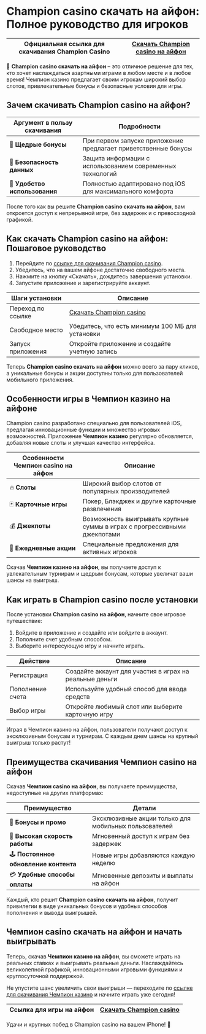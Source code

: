 # Champion casino скачать на айфон: Полное руководство для игроков

| Официальная ссылка для скачивания Champion Casino | [Скачать Champion casino на айфон](https://champcasino.ink/pobeda/doa-hats?p80412p305331p112c) |
|---------------------------------------------------|--------------------------------------------------------------------------------------------------|

🎲 **Champion casino скачать на айфон** – это отличное решение для тех, кто хочет наслаждаться азартными играми в любом месте и в любое время! Чемпион казино предлагает своим игрокам широкий выбор слотов, привлекательные бонусы и безопасные условия для игры.

## Зачем скачивать Champion casino на айфон?

| Аргумент в пользу скачивания | Подробности |
|-----------------------------|-------------|
| 🎁 **Щедрые бонусы** | При первом запуске приложение предлагает приветственные бонусы |
| 🔐 **Безопасность данных** | Защита информации с использованием современных технологий |
| 📱 **Удобство использования** | Полностью адаптировано под iOS для максимального комфорта |

После того как вы решите **Champion casino скачать на айфон**, вам откроется доступ к непрерывной игре, без задержек и с превосходной графикой.

## Как скачать Champion casino на айфон: Пошаговое руководство

1. Перейдите по [ссылке для скачивания Champion casino](https://champcasino.ink/pobeda/doa-hats?p80412p305331p112c).
2. Убедитесь, что на вашем айфоне достаточно свободного места.
3. Нажмите на кнопку «Скачать», дождитесь завершения установки.
4. Запустите приложение и зарегистрируйте аккаунт.

| Шаги установки | Описание |
|----------------|----------|
| Переход по ссылке | [Скачать Champion casino](https://champcasino.ink/pobeda/doa-hats?p80412p305331p112c) |
| Свободное место | Убедитесь, что есть минимум 100 МБ для установки |
| Запуск приложения | Откройте приложение и создайте учетную запись |

Теперь **Champion casino скачать на айфон** можно всего за пару кликов, а уникальные бонусы и акции доступны только для пользователей мобильного приложения.

## Особенности игры в Чемпион казино на айфоне

Champion casino разработано специально для пользователей iOS, предлагая инновационные функции и множество игровых возможностей. Приложение **Чемпион казино** регулярно обновляется, добавляя новые слоты и улучшая качество интерфейса.

| Особенности Чемпион casino на айфон | Описание |
|-------------------------------------|----------|
| 🔥 **Слоты** | Широкий выбор слотов от популярных производителей |
| 🃏 **Карточные игры** | Покер, Блэкджек и другие карточные развлечения |
| 💰 **Джекпоты** | Возможность выигрывать крупные суммы в играх с прогрессивными джекпотами |
| 🎉 **Ежедневные акции** | Специальные предложения для активных игроков |

Скачав **Чемпион казино на айфон**, вы получаете доступ к увлекательным турнирам и щедрым бонусам, которые увеличат ваши шансы на выигрыш.

## Как играть в Champion casino после установки

После установки **Champion casino на айфон**, начните свое игровое путешествие:

1. Войдите в приложение и создайте или войдите в аккаунт.
2. Пополните счет удобным способом.
3. Выберите интересующую игру и начните играть.

| Действие | Описание |
|----------|----------|
| Регистрация | Создайте аккаунт для участия в играх на реальные деньги |
| Пополнение счета | Используйте удобный способ для ввода средств |
| Выбор игры | Откройте любимый слот или выберите карточную игру |

Играя в Чемпион казино на айфон, пользователи получают доступ к эксклюзивным бонусам и турнирам. С каждым днем шансы на крупный выигрыш только растут!

## Преимущества скачивания Чемпион casino на айфон

Скачав **Чемпион casino на айфон**, вы получаете преимущества, недоступные на других платформах:

| Преимущество | Детали |
|--------------|--------|
| 🎁 **Бонусы и промо** | Эксклюзивные акции только для мобильных пользователей |
| 🚀 **Высокая скорость работы** | Мгновенный доступ к играм без задержек |
| 🕹️ **Постоянное обновление контента** | Новые игры добавляются каждую неделю |
| 💳 **Удобные способы оплаты** | Мгновенные депозиты и выплаты на айфон |

Каждый, кто решит **Champion casino скачать на айфон**, получит привилегии в виде уникальных бонусов и удобных способов пополнения и вывода выигрышей.

## Чемпион casino скачать на айфон и начать выигрывать

Теперь, скачав **Чемпион казино на айфон**, вы сможете играть на реальных ставках и выигрывать реальные деньги. Наслаждайтесь великолепной графикой, инновационными игровыми функциями и круглосуточной поддержкой.

Не упустите шанс увеличить свои выигрыши — переходите по [ссылке для скачивания Чемпион казино](https://champcasino.ink/pobeda/doa-hats?p80412p305331p112c) и начните играть уже сегодня!

| Ссылка для игры на айфон | [Скачать Champion casino](https://champcasino.ink/pobeda/doa-hats?p80412p305331p112c) |
|--------------------------|---------------------------------------------------------------------------------------|

Удачи и крупных побед в Champion casino на вашем iPhone! 🚀
